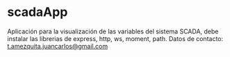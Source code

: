 # scadaApp
Aplicación para la visualización de las variables del sistema SCADA, debe instalar las librerias de express, http, ws, moment, path.
Datos de contacto: t.amezquita.juancarlos@gmail.com
